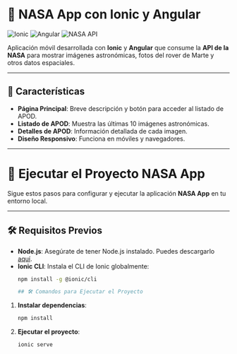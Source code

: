 # 🚀 NASA App con Ionic y Angular

![Ionic](https://img.shields.io/badge/Ionic-3880FF?style=for-the-badge&logo=ionic&logoColor=white)
![Angular](https://img.shields.io/badge/Angular-DD0031?style=for-the-badge&logo=angular&logoColor=white)
![NASA API](https://img.shields.io/badge/NASA_API-0B3D91?style=for-the-badge&logo=nasa&logoColor=white)

Aplicación móvil desarrollada con **Ionic** y **Angular** que consume la **API de la NASA** para mostrar imágenes astronómicas, fotos del rover de Marte y otros datos espaciales.

---

## 🌟 Características

- **Página Principal**: Breve descripción y botón para acceder al listado de APOD.
- **Listado de APOD**: Muestra las últimas 10 imágenes astronómicas.
- **Detalles de APOD**: Información detallada de cada imagen.
- **Diseño Responsivo**: Funciona en móviles y navegadores.


---

# 🚀 Ejecutar el Proyecto NASA App

Sigue estos pasos para configurar y ejecutar la aplicación **NASA App** en tu entorno local.

---

## 🛠️ Requisitos Previos

- **Node.js**: Asegúrate de tener Node.js instalado. Puedes descargarlo [aquí](https://nodejs.org/).
- **Ionic CLI**: Instala el CLI de Ionic globalmente:
  ```bash
  npm install -g @ionic/cli

  ## 🛠️ Comandos para Ejecutar el Proyecto

1. **Instalar dependencias**:
   ```bash
   npm install

1. **Ejecutar el proyecto**:
   ```bash
   ionic serve
